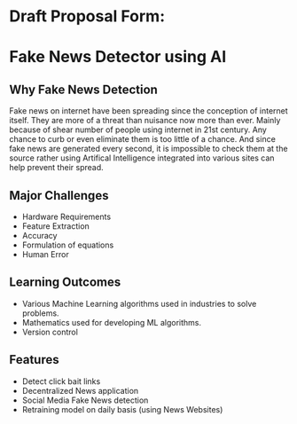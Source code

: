 # Draft Proposal Form:

# Fake News Detector using AI 

## Why Fake News Detection
Fake news on internet have been spreading since the conception of internet itself.
They are more of a threat than nuisance now more than ever. Mainly because of shear number of people using internet in 21st century. Any chance to curb or even eliminate them is too little of a chance. And since fake news are generated every second, it is impossible to check them at the source rather using Artifical Intelligence integrated into various sites can help prevent their spread.

## Major Challenges
- Hardware Requirements
- Feature Extraction
- Accuracy
- Formulation of equations
- Human Error

## Learning Outcomes
- Various Machine Learning algorithms used in industries to solve problems.
- Mathematics used for developing ML algorithms.
- Version control

## Features
- Detect click bait links
- Decentralized News application
- Social Media Fake News detection
- Retraining model on daily basis (using News Websites)

